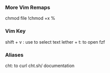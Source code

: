 ### More Vim Remaps
chmod file
!chmod +x %

### Vim Key
shift + v : use to select text
lether + t: to open fzf

### Aliases 
cht: to curl cht.sh/ documentation
